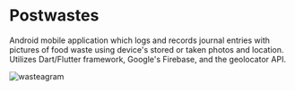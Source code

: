 # Postwastes
Android mobile application which logs and records journal entries with pictures of food waste using device's stored or taken photos and location. Utilizes Dart/Flutter framework, Google's Firebase, and the geolocator API.


![wasteagram](https://user-images.githubusercontent.com/50275188/212164070-f18d2b2f-35f6-4cfb-8496-331636647488.gif)
